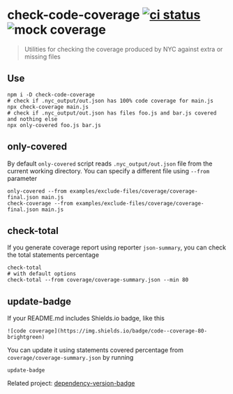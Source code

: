 # check-code-coverage [![ci status][ci image]][ci url] ![mock coverage](https://img.shields.io/badge/code--coverage-100-brightgreen)
> Utilities for checking the coverage produced by NYC against extra or missing files

## Use

```shell
npm i -D check-code-coverage
# check if .nyc_output/out.json has 100% code coverage for main.js
npx check-coverage main.js
# check if .nyc_output/out.json has files foo.js and bar.js covered and nothing else
npx only-covered foo.js bar.js
```

## only-covered

By default `only-covered` script reads `.nyc_output/out.json` file from the current working directory. You can specify a different file using `--from` parameter

```shell
only-covered --from examples/exclude-files/coverage/coverage-final.json main.js
check-coverage --from examples/exclude-files/coverage/coverage-final.json main.js
```

## check-total

If you generate coverage report using reporter `json-summary`, you can check the total statements percentage

```shell
check-total
# with default options
check-total --from coverage/coverage-summary.json --min 80
```

## update-badge

If your README.md includes Shields.io badge, like this

    ![code coverage](https://img.shields.io/badge/code--coverage-80-brightgreen)

You can update it using statements covered percentage from `coverage/coverage-summary.json` by running

```shell
update-badge
```

Related project: [dependency-version-badge](https://github.com/bahmutov/dependency-version-badge)

[ci image]: https://github.com/bahmutov/check-code-coverage/workflows/ci/badge.svg?branch=master
[ci url]: https://github.com/bahmutov/check-code-coverage/actions

